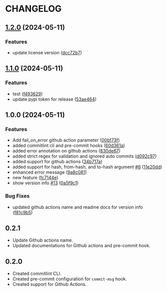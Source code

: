 # CHANGELOG

## [1.2.0](https://github.com/aj3sh/commitlint/compare/v1.1.0...v1.2.0) (2024-05-11)


### Features

* update license version ([dcc72b7](https://github.com/aj3sh/commitlint/commit/dcc72b71b776cd05141cebae804509c2c3202b4a))

## [1.1.0](https://github.com/aj3sh/commitlint/compare/v1.0.0...v1.1.0) (2024-05-11)


### Features

* test ([f493629](https://github.com/aj3sh/commitlint/commit/f493629474f40e6cb6c13833cf4c0d137c5e9f76))
* update pypi token for release ([53ae464](https://github.com/aj3sh/commitlint/commit/53ae46435ab82043e9e813c3687cc0c30611eaef))

## 1.0.0 (2024-05-11)


### Features

* Add fail_on_error github action parameter ([00bf73f](https://github.com/aj3sh/commitlint/commit/00bf73fef7120ceb335dc9ef84a4390a2d1ccb59))
* added commitlint cli and pre-commit hooks ([60d361a](https://github.com/aj3sh/commitlint/commit/60d361a2d36a181c930ee870cea57fcfa614683a))
* added error annotation on github actions ([830de67](https://github.com/aj3sh/commitlint/commit/830de67d92356085663cd23e5e79c1522b23901e))
* added strict regex for validation and ignored auto commits ([d092c97](https://github.com/aj3sh/commitlint/commit/d092c97235bcbfc8d1117ae7f96799fd6ef684a9))
* added support for github actions ([34b717a](https://github.com/aj3sh/commitlint/commit/34b717acba736b4d5d58cf5cd2ff40a3df02b658))
* added support for hash, from-hash, and to-hash argument [#6](https://github.com/aj3sh/commitlint/issues/6) ([11e20dd](https://github.com/aj3sh/commitlint/commit/11e20ddde66ebfe56a15b04c756f3b45297d6782))
* enhanced error message ([9a8c081](https://github.com/aj3sh/commitlint/commit/9a8c08173abd3086d14fe4142736d9bfb93ef08f))
* new feature ([fc7144e](https://github.com/aj3sh/commitlint/commit/fc7144eddb1b7b84ea5c9478456a0e278f38c33f))
* show version info [#13](https://github.com/aj3sh/commitlint/issues/13) ([0a5f9c1](https://github.com/aj3sh/commitlint/commit/0a5f9c1e29b8a7beaf4a9a5ce1991935f84e9c7d))


### Bug Fixes

* updated github actions name and readme docs for version info ([f81c9b5](https://github.com/aj3sh/commitlint/commit/f81c9b5c68962e412234e910879b507788a9f3d7))

## 0.2.1

- Update Github actions name.
- Updated documentations for Github actions and pre-commit hook.

## 0.2.0

- Created commitlint CLI.
- Created pre-commit configuration for `commit-msg` hook.
- Created support for Github Actions.
